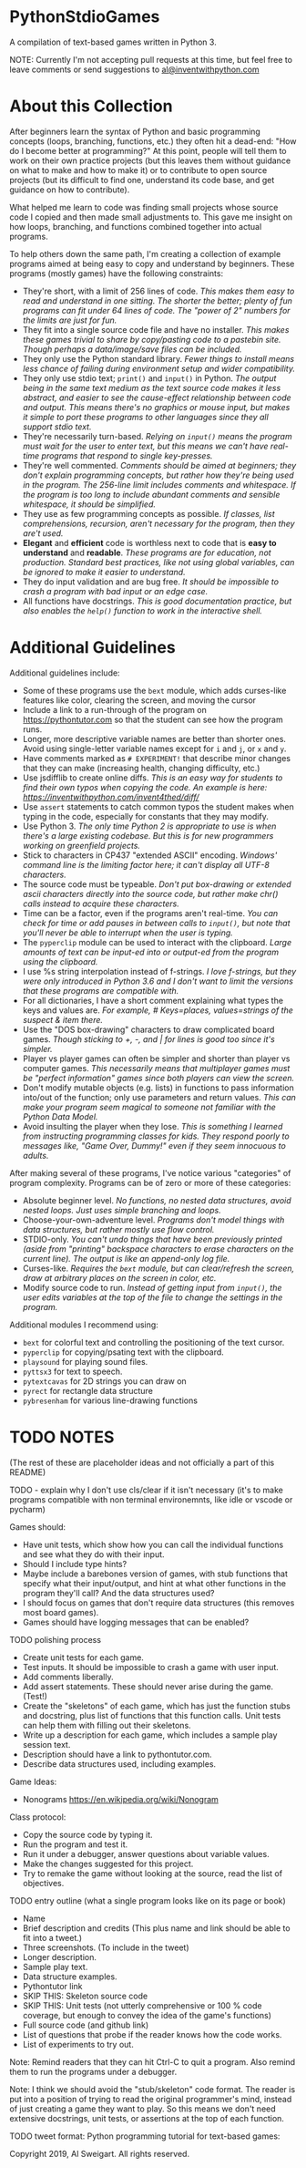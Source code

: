 # PythonStdioGames

A compilation of text-based games written in Python 3.

NOTE: Currently I'm not accepting pull requests at this time, but feel free to leave comments or send suggestions to al@inventwithpython.com

About this Collection
=====================

After beginners learn the syntax of Python and basic programming concepts (loops, branching, functions, etc.) they often hit a dead-end: "How do I become better at programming?" At this point, people will tell them to work on their own practice projects (but this leaves them without guidance on what to make and how to make it) or to contribute to open source projects (but its difficult to find one, understand its code base, and get guidance on how to contribute).

What helped me learn to code was finding small projects whose source code I copied and then made small adjustments to. This gave me insight on how loops, branching, and functions combined together into actual programs.

To help others down the same path, I'm creating a collection of example programs aimed at being easy to copy and understand by beginners. These programs (mostly games) have the following constraints:

* They're short, with a limit of 256 lines of code. *This makes them easy to read and understand in one sitting. The shorter the better; plenty of fun programs can fit under 64 lines of code. The "power of 2" numbers for the limits are just for fun.*
* They fit into a single source code file and have no installer. *This makes these games trivial to share by copy/pasting code to a pastebin site. Though perhaps a data/image/save files can be included.*
* They only use the Python standard library. *Fewer things to install means less chance of failing during environment setup and wider compatibility.*
* They only use stdio text; `print()` and `input()` in Python. *The output being in the same text medium as the text source code makes it less abstract, and easier to see the cause-effect relationship between code and output. This means there's no graphics or mouse input, but makes it simple to port these programs to other languages since they all support stdio text.*
* They're necessarily turn-based. *Relying on `input()` means the program must wait for the user to enter text, but this means we can't have real-time programs that respond to single key-presses.*
* They're well commented. *Comments should be aimed at beginners; they don't explain programming concepts, but rather how they're being used in the program. The 256-line limit includes comments and whitespace. If the program is too long to include abundant comments and sensible whitespace, it should be simplified.*
* They use as few programming concepts as possible. *If classes, list comprehensions, recursion, aren't necessary for the program, then they are't used.*
* **Elegant** and **efficient** code is worthless next to code that is **easy to understand** and **readable**. *These programs are for education, not production. Standard best practices, like not using global variables, can be ignored to make it easier to understand.*
* They do input validation and are bug free. *It should be impossible to crash a program with bad input or an edge case.*
* All functions have docstrings. *This is good documentation practice, but also enables the `help()` function to work in the interactive shell.*


Additional Guidelines
=====================

Additional guidelines include:

* Some of these programs use the `bext` module, which adds curses-like features like color, clearing the screen, and moving the cursor
* Include a link to a run-through of the program on https://pythontutor.com so that the student can see how the program runs.
* Longer, more descriptive variable names are better than shorter ones. Avoid using single-letter variable names except for `i` and `j`, or `x` and `y`.
* Have comments marked as `# EXPERIMENT!` that describe minor changes that they can make (increasing health, changing difficulty, etc.)
* Use jsdifflib to create online diffs. *This is an easy way for students to find their own typos when copying the code. An example is here: https://inventwithpython.com/invent4thed/diff/*
* Use `assert` statements to catch common typos the student makes when typing in the code, especially for constants that they may modify.
* Use Python 3. *The only time Python 2 is appropriate to use is when there's a large existing codebase. But this is for new programmers working on greenfield projects.*
* Stick to characters in CP437 "extended ASCII" encoding. *Windows' command line is the limiting factor here; it can't display all UTF-8 characters.*
* The source code must be typeable. *Don't put box-drawing or extended ascii characters directly into the source code, but rather make chr() calls instead to acquire these characters.*
* Time can be a factor, even if the programs aren't real-time. *You can check for time or add pauses in between calls to `input()`, but note that you'll never be able to interrupt when the user is typing.*
* The `pyperclip` module can be used to interact with the clipboard. *Large amounts of text can be input-ed into or output-ed from the program using the clipboard.*
* I use %s string interpolation instead of f-strings. *I love f-strings, but they were only introduced in Python 3.6 and I don't want to limit the versions that these programs are compatible with.*
* For all dictionaries, I have a short comment explaining what types the keys and values are. *For example, # Keys=places, values=strings of the suspect & item there.*
* Use the "DOS box-drawing" characters to draw complicated board games. *Though sticking to +, -, and | for lines is good too since it's simpler.*
* Player vs player games can often be simpler and shorter than player vs computer games. *This necessarily means that multiplayer games must be "perfect information" games since both players can view the screen.*
* Don't modify mutable objects (e.g. lists) in functions to pass information into/out of the function; only use parameters and return values. *This can make your program seem magical to someone not familiar with the Python Data Model.*
* Avoid insulting the player when they lose. *This is something I learned from instructing programming classes for kids. They respond poorly to messages like, "Game Over, Dummy!" even if they seem innocuous to adults.*

After making several of these programs, I've notice various "categories" of program complexity. Programs can be of zero or more of these categories:

* Absolute beginner level. *No functions, no nested data structures, avoid nested loops. Just uses simple branching and loops.*
* Choose-your-own-adventure level. *Programs don't model things with data structures, but rather mostly use flow control.*
* STDIO-only. *You can't undo things that have been previously printed (aside from "printing" backspace characters to erase characters on the current line). The output is like an append-only log file.*
* Curses-like. *Requires the `bext` module, but can clear/refresh the screen, draw at arbitrary places on the screen in color, etc.*
* Modify source code to run. *Instead of getting input from `input()`, the user edits variables at the top of the file to change the settings in the program.*


Additional modules I recommend using:

* `bext` for colorful text and controlling the positioning of the text cursor.
* `pyperclip` for copying/psating text with the clipboard.
* `playsound` for playing sound files.
* `pyttsx3` for text to speech.
* `pytextcavas` for 2D strings you can draw on
* `pyrect` for rectangle data structure
* `pybresenham` for various line-drawing functions



TODO NOTES
==========

(The rest of these are placeholder ideas and not officially a part of this README)

TODO - explain why I don't use cls/clear if it isn't necessary (it's to make programs compatible with non terminal environemnts, like idle or vscode or pycharm)

Games should:

* Have unit tests, which show how you can call the individual functions and see what they do with their input.
* Should I include type hints?
* Maybe include a barebones version of games, with stub functions that specify what their input/output, and hint at what other functions in the program they'll call? And the data structures used?
* I should focus on games that don't require data structures (this removes most board games).
* Games should have logging messages that can be enabled?


TODO polishing process
* Create unit tests for each game.
* Test inputs. It should be impossible to crash a game with user input.
* Add comments liberally.
* Add assert statements. These should never arise during the game. (Test!)
* Create the "skeletons" of each game, which has just the function stubs and docstring, plus list of functions that this function calls. Unit tests can help them with filling out their skeletons.
* Write up a description for each game, which includes a sample play session text.
* Description should have a link to pythontutor.com.
* Describe data structures used, including examples.


Game Ideas:
- Nonograms https://en.wikipedia.org/wiki/Nonogram

Class protocol:
* Copy the source code by typing it.
* Run the program and test it.
* Run it under a debugger, answer questions about variable values.
* Make the changes suggested for this project.
* Try to remake the game without looking at the source, read the list of objectives.


TODO entry outline (what a single program looks like on its page or book)
- Name
- Brief description and credits (This plus name and link should be able to fit into a tweet.)
- Three screenshots. (To include in the tweet)
- Longer description.
- Sample play text.
- Data structure examples.
- Pythontutor link
- SKIP THIS: Skeleton source code
- SKIP THIS: Unit tests (not utterly comprehensive or 100 % code coverage, but enough to convey the idea of the game's functions)
- Full source code (and github link)
- List of questions that probe if the reader knows how the code works.
- List of experiments to try out.

Note: Remind readers that they can hit Ctrl-C to quit a program. Also remind them to run the programs under a debugger.

Note: I think we should avoid the "stub/skeleton" code format. The reader is put into a position of trying to read the original programmer's mind, instead of just creating a game they want to play. So this means we don't need extensive docstrings, unit tests, or assertions at the top of each function.

TODO tweet format:
Python programming tutorial for text-based games: <NAME> <DESC> <LINK>

Copyright 2019, Al Sweigart. All rights reserved.